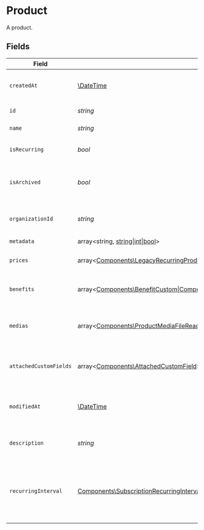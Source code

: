 # Product

A product.


## Fields

| Field                                                                                                                                                                                                                                                                         | Type                                                                                                                                                                                                                                                                          | Required                                                                                                                                                                                                                                                                      | Description                                                                                                                                                                                                                                                                   |
| ----------------------------------------------------------------------------------------------------------------------------------------------------------------------------------------------------------------------------------------------------------------------------- | ----------------------------------------------------------------------------------------------------------------------------------------------------------------------------------------------------------------------------------------------------------------------------- | ----------------------------------------------------------------------------------------------------------------------------------------------------------------------------------------------------------------------------------------------------------------------------- | ----------------------------------------------------------------------------------------------------------------------------------------------------------------------------------------------------------------------------------------------------------------------------- |
| `createdAt`                                                                                                                                                                                                                                                                   | [\DateTime](https://www.php.net/manual/en/class.datetime.php)                                                                                                                                                                                                                 | :heavy_check_mark:                                                                                                                                                                                                                                                            | Creation timestamp of the object.                                                                                                                                                                                                                                             |
| `id`                                                                                                                                                                                                                                                                          | *string*                                                                                                                                                                                                                                                                      | :heavy_check_mark:                                                                                                                                                                                                                                                            | The ID of the product.                                                                                                                                                                                                                                                        |
| `name`                                                                                                                                                                                                                                                                        | *string*                                                                                                                                                                                                                                                                      | :heavy_check_mark:                                                                                                                                                                                                                                                            | The name of the product.                                                                                                                                                                                                                                                      |
| `isRecurring`                                                                                                                                                                                                                                                                 | *bool*                                                                                                                                                                                                                                                                        | :heavy_check_mark:                                                                                                                                                                                                                                                            | Whether the product is a subscription.                                                                                                                                                                                                                                        |
| `isArchived`                                                                                                                                                                                                                                                                  | *bool*                                                                                                                                                                                                                                                                        | :heavy_check_mark:                                                                                                                                                                                                                                                            | Whether the product is archived and no longer available.                                                                                                                                                                                                                      |
| `organizationId`                                                                                                                                                                                                                                                              | *string*                                                                                                                                                                                                                                                                      | :heavy_check_mark:                                                                                                                                                                                                                                                            | The ID of the organization owning the product.                                                                                                                                                                                                                                |
| `metadata`                                                                                                                                                                                                                                                                    | array<string, [string\|int\|bool](../../Models/Components/ProductMetadata.md)>                                                                                                                                                                                                | :heavy_check_mark:                                                                                                                                                                                                                                                            | N/A                                                                                                                                                                                                                                                                           |
| `prices`                                                                                                                                                                                                                                                                      | array<[Components\LegacyRecurringProductPriceFixed\|Components\LegacyRecurringProductPriceCustom\|Components\LegacyRecurringProductPriceFree\|Components\ProductPriceFixed\|Components\ProductPriceCustom\|Components\ProductPriceFree](../../Models/Components/ProductPrices.md)> | :heavy_check_mark:                                                                                                                                                                                                                                                            | List of prices for this product.                                                                                                                                                                                                                                              |
| `benefits`                                                                                                                                                                                                                                                                    | array<[Components\BenefitCustom\|Components\BenefitDiscord\|Components\BenefitGitHubRepository\|Components\BenefitDownloadables\|Components\BenefitLicenseKeys](../../Models/Components/Benefit.md)>                                                                          | :heavy_check_mark:                                                                                                                                                                                                                                                            | List of benefits granted by the product.                                                                                                                                                                                                                                      |
| `medias`                                                                                                                                                                                                                                                                      | array<[Components\ProductMediaFileRead](../../Models/Components/ProductMediaFileRead.md)>                                                                                                                                                                                     | :heavy_check_mark:                                                                                                                                                                                                                                                            | List of medias associated to the product.                                                                                                                                                                                                                                     |
| `attachedCustomFields`                                                                                                                                                                                                                                                        | array<[Components\AttachedCustomField](../../Models/Components/AttachedCustomField.md)>                                                                                                                                                                                       | :heavy_check_mark:                                                                                                                                                                                                                                                            | List of custom fields attached to the product.                                                                                                                                                                                                                                |
| `modifiedAt`                                                                                                                                                                                                                                                                  | [\DateTime](https://www.php.net/manual/en/class.datetime.php)                                                                                                                                                                                                                 | :heavy_check_mark:                                                                                                                                                                                                                                                            | Last modification timestamp of the object.                                                                                                                                                                                                                                    |
| `description`                                                                                                                                                                                                                                                                 | *string*                                                                                                                                                                                                                                                                      | :heavy_check_mark:                                                                                                                                                                                                                                                            | The description of the product.                                                                                                                                                                                                                                               |
| `recurringInterval`                                                                                                                                                                                                                                                           | [Components\SubscriptionRecurringInterval](../../Models/Components/SubscriptionRecurringInterval.md)                                                                                                                                                                          | :heavy_check_mark:                                                                                                                                                                                                                                                            | The recurring interval of the product. If `None`, the product is a one-time purchase.                                                                                                                                                                                         |